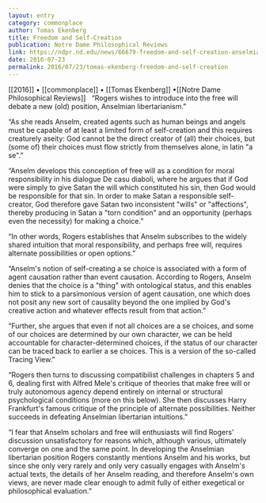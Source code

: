 ```yaml
---
layout: entry
category: commonplace
author: Tomas Ekenberg
title: Freedom and Self-Creation
publication: Notre Dame Philosophical Reviews
link: https://ndpr.nd.edu/news/66679-freedom-and-self-creation-anselmian-libertarianism/
date: 2016-07-23
permalink: 2016/07/23/tomas-ekenberg-freedom-and-self-creation
---
```


[[2016]] • [[commonplace]] • [[Tomas Ekenberg]] •[[Notre Dame Philosophical Reviews]]
 
“Rogers wishes to introduce into the free will debate a new (old) position, Anselmian libertarianism.”

“As she reads Anselm, created agents such as human beings and angels must be capable of at least a limited form of self-creation and this requires creaturely aseity: God cannot be the direct creator of (all) their choices, but (some of) their choices must flow strictly from themselves alone, in latin "a se".”

“Anselm develops this conception of free will as a condition for moral responsibility in his dialogue De casu diaboli, where he argues that if God were simply to give Satan the will which constituted his sin, then God would be responsible for that sin. In order to make Satan a responsible self-creator, God therefore gave Satan two inconsistent "wills" or "affections", thereby producing in Satan a "torn condition" and an opportunity (perhaps even the necessity) for making a choice.”

“In other words, Rogers establishes that Anselm subscribes to the widely shared intuition that moral responsibility, and perhaps free will, requires alternate possibilities or open options.”

“Anselm's notion of self-creating a se choice is associated with a form of agent causation rather than event causation. According to Rogers, Anselm denies that the choice is a "thing" with ontological status, and this enables him to stick to a parsimonious version of agent causation, one which does not posit any new sort of causality beyond the one implied by God's creative action and whatever effects result from that action.”

“Further, she argues that even if not all choices are a se choices, and some of our choices are determined by our own character, we can be held accountable for character-determined choices, if the status of our character can be traced back to earlier a se choices. This is a version of the so-called Tracing View.”

“Rogers then turns to discussing compatibilist challenges in chapters 5 and 6, dealing first with Alfred Mele's critique of theories that make free will or truly autonomous agency depend entirely on internal or structural psychological conditions (more on this below). She then discusses Harry Frankfurt's famous critique of the principle of alternate possibilities. Neither succeeds in defeating Anselmian libertarian intuitions.”

“I fear that Anselm scholars and free will enthusiasts will find Rogers' discussion unsatisfactory for reasons which, although various, ultimately converge on one and the same point. In developing the Anselmian libertarian position Rogers constantly mentions Anselm and his works, but since she only very rarely and only very casually engages with Anselm's actual texts, the details of her Anselm reading, and therefore Anselm's own views, are never made clear enough to admit fully of either exegetical or philosophical evaluation.”
